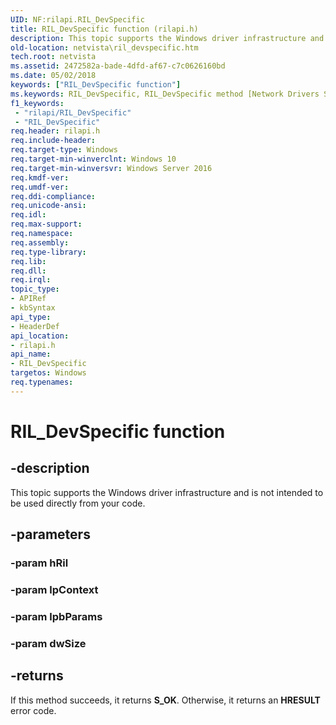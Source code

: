 ```yaml
---
UID: NF:rilapi.RIL_DevSpecific
title: RIL_DevSpecific function (rilapi.h)
description: This topic supports the Windows driver infrastructure and is not intended to be used directly from your code.
old-location: netvista\ril_devspecific.htm
tech.root: netvista
ms.assetid: 2472582a-bade-4dfd-af67-c7c0626160bd
ms.date: 05/02/2018
keywords: ["RIL_DevSpecific function"]
ms.keywords: RIL_DevSpecific, RIL_DevSpecific method [Network Drivers Starting with Windows Vista], netvista.ril_devspecific, rilapi/RIL_DevSpecific
f1_keywords:
 - "rilapi/RIL_DevSpecific"
 - "RIL_DevSpecific"
req.header: rilapi.h
req.include-header: 
req.target-type: Windows
req.target-min-winverclnt: Windows 10
req.target-min-winversvr: Windows Server 2016
req.kmdf-ver: 
req.umdf-ver: 
req.ddi-compliance: 
req.unicode-ansi: 
req.idl: 
req.max-support: 
req.namespace: 
req.assembly: 
req.type-library: 
req.lib: 
req.dll: 
req.irql: 
topic_type:
- APIRef
- kbSyntax
api_type:
- HeaderDef
api_location:
- rilapi.h
api_name:
- RIL_DevSpecific
targetos: Windows
req.typenames: 
---
```


# RIL_DevSpecific function


## -description


This topic supports the Windows driver infrastructure and is not intended to be used directly from your code. 

            


## -parameters




### -param hRil


### -param lpContext


### -param lpbParams


### -param dwSize


## -returns



If this method succeeds, it returns **S_OK**. Otherwise, it returns an <b xmlns:loc="http://microsoft.com/wdcml/l10n">HRESULT</b> error code.



